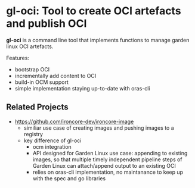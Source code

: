 # gl-oci: Tool to create OCI artefacts and publish OCI


**gl-oci** is a command line tool that implements functions to manage garden linux OCI artefacts. 

Features:
- bootstrap OCI
- incrementally add content to OCI 
- build-in OCM support
- simple implementation staying up-to-date with oras-cli




## Related Projects
- https://github.com/ironcore-dev/ironcore-image
  - similiar use case of creating images and pushing images to a registry
  - key difference of gl-oci
      - ocm integration
      - API designed for Garden Linux use case: appending to existing images, so that multiple timely independent pipeline steps of Garden Linux can attach/append output to an existing OCI
      - relies on oras-cli implementation, no maintanance to keep up with the spec and go libraries



